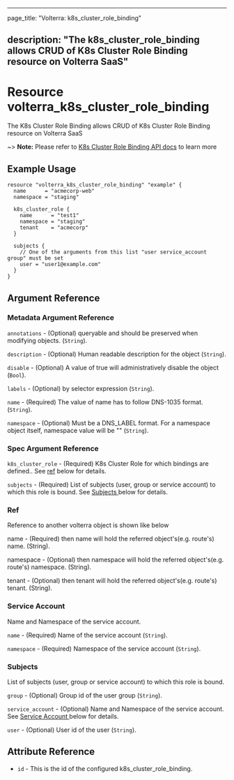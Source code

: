 ---

page_title: "Volterra: k8s_cluster_role_binding"

description: "The k8s_cluster_role_binding allows CRUD of K8s Cluster Role Binding resource on Volterra SaaS"
-------------------------------------------------------------------------------------------------------------

Resource volterra_k8s_cluster_role_binding
==========================================

The K8s Cluster Role Binding allows CRUD of K8s Cluster Role Binding resource on Volterra SaaS

~> **Note:** Please refer to [K8s Cluster Role Binding API docs](https://docs.cloud.f5.com/docs/api/k8s-cluster-role-binding) to learn more

Example Usage
-------------

```hcl
resource "volterra_k8s_cluster_role_binding" "example" {
  name      = "acmecorp-web"
  namespace = "staging"

  k8s_cluster_role {
    name      = "test1"
    namespace = "staging"
    tenant    = "acmecorp"
  }

  subjects {
    // One of the arguments from this list "user service_account group" must be set
    user = "user1@example.com"
  }
}

```

Argument Reference
------------------

### Metadata Argument Reference

`annotations` - (Optional) queryable and should be preserved when modifying objects. (`String`).

`description` - (Optional) Human readable description for the object (`String`).

`disable` - (Optional) A value of true will administratively disable the object (`Bool`).

`labels` - (Optional) by selector expression (`String`).

`name` - (Required) The value of name has to follow DNS-1035 format. (`String`).

`namespace` - (Optional) Must be a DNS_LABEL format. For a namespace object itself, namespace value will be "" (`String`).

### Spec Argument Reference

`k8s_cluster_role` - (Required) K8s Cluster Role for which bindings are defined.. See [ref](#ref) below for details.

`subjects` - (Required) List of subjects (user, group or service account) to which this role is bound. See [Subjects ](#subjects) below for details.

### Ref

Reference to another volterra object is shown like below

name - (Required) then name will hold the referred object's(e.g. route's) name. (String).

namespace - (Optional) then namespace will hold the referred object's(e.g. route's) namespace. (String).

tenant - (Optional) then tenant will hold the referred object's(e.g. route's) tenant. (String).

### Service Account

Name and Namespace of the service account.

`name` - (Required) Name of the service account (`String`).

`namespace` - (Required) Namespace of the service account (`String`).

### Subjects

List of subjects (user, group or service account) to which this role is bound.

`group` - (Optional) Group id of the user group (`String`).

`service_account` - (Optional) Name and Namespace of the service account. See [Service Account ](#service-account) below for details.

`user` - (Optional) User id of the user (`String`).

Attribute Reference
-------------------

-	`id` - This is the id of the configured k8s_cluster_role_binding.
